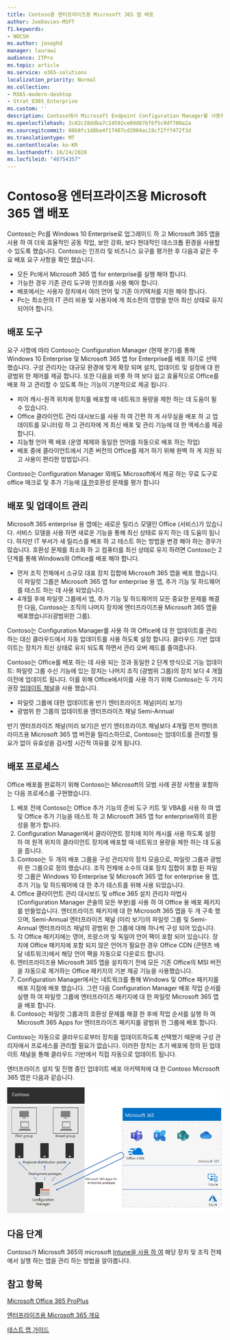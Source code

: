 ```yaml
---
title: Contoso용 엔터프라이즈용 Microsoft 365 앱 배포
author: JoeDavies-MSFT
f1.keywords:
- NOCSH
ms.author: josephd
manager: laurawi
audience: ITPro
ms.topic: article
ms.service: o365-solutions
localization_priority: Normal
ms.collection:
- M365-modern-desktop
- Strat_O365_Enterprise
ms.custom: ''
description: Contoso에서 Microsoft Endpoint Configuration Manager를 사용하여 엔터프라이즈용 Microsoft 365 앱을 배포하는 방식을 이해합니다.
ms.openlocfilehash: 2c02c28ddba7c24592ce09d87bf6f5c9df700a2a
ms.sourcegitcommit: 66b8fc1d8ba4f17487cd2004ac19cf2fff472f3d
ms.translationtype: MT
ms.contentlocale: ko-KR
ms.lasthandoff: 10/24/2020
ms.locfileid: "48754357"
---
```

# <a name="microsoft-365-apps-for-enterprise-deployment-for-contoso"></a>Contoso용 엔터프라이즈용 Microsoft 365 앱 배포

Contoso는 Pc를 Windows 10 Enterprise로 업그레이드 하 고 Microsoft 365 앱을 사용 하 여 더욱 효율적인 공동 작업, 보안 강화, 보다 현대적인 데스크톱 환경을 사용할 수 있도록 했습니다. Contoso는 인프라 및 비즈니스 요구를 평가한 후 다음과 같은 주요 배포 요구 사항을 확인 했습니다.

- 모든 Pc에서 Microsoft 365 앱 for enterprise를 실행 해야 합니다.
- 가능한 경우 기존 관리 도구와 인프라를 사용 해야 합니다.
- 배포에서는 사용자 장치에서 여러 언어 및 기존 아키텍처를 지원 해야 합니다.
- Pc는 최소한의 IT 관리 비용 및 사용자에 게 최소한의 영향을 받아 최신 상태로 유지 되어야 합니다.

## <a name="deployment-tools"></a>배포 도구

요구 사항에 따라 Contoso는 Configuration Manager (현재 분기)를 통해 Windows 10 Enterprise 및 Microsoft 365 앱 for Enterprise를 배포 하기로 선택 했습니다. 구성 관리자는 대규모 환경에 맞게 확장 되며 설치, 업데이트 및 설정에 대 한 광범위 한 제어를 제공 합니다. 또한 다음을 비롯 하 여 보다 쉽고 효율적으로 Office를 배포 하 고 관리할 수 있도록 하는 기능이 기본적으로 제공 됩니다.

- 피어 캐시-원격 위치에 장치를 배포할 때 네트워크 용량을 제한 하는 데 도움이 될 수 있습니다.
- Office 클라이언트 관리 대시보드를 사용 하 여 간편 하 게 사무실을 배포 하 고 업데이트를 모니터링 하 고 관리자에 게 최신 배포 및 관리 기능에 대 한 액세스를 제공 합니다.
- 지능형 언어 팩 배포 (운영 체제와 동일한 언어를 자동으로 배포 하는 작업)
- 배포 중에 클라이언트에서 기존 버전의 Office를 제거 하기 위해 완벽 하 게 지원 되 고 사용이 편리한 방법입니다.

Contoso는 Configuration Manager 외에도 Microsoft에서 제공 하는 무료 도구로 office 매크로 및 추가 기능에 [대 한](https://docs.microsoft.com/deployoffice/readiness-toolkit-application-compatibility-microsoft-365-apps)호환성 문제를 평가 합니다

## <a name="managing-deployment-and-updates"></a>배포 및 업데이트 관리

Microsoft 365 enterprise 용 앱에는 새로운 릴리스 모델인 Office (서비스)가 있습니다. 서비스 모델을 사용 하면 새로운 기능을 통해 최신 상태로 유지 하는 데 도움이 됩니다. 하지만 IT 부서가 새 릴리스를 배포 하 고 테스트 하는 방법을 변경 해야 하는 경우가 많습니다. 호환성 문제를 최소화 하 고 컴퓨터를 최신 상태로 유지 하려면 Contoso는 2 단계를 통해 Windows와 Office를 배포 해야 합니다.

- 먼저 조직 전체에서 소규모 대표 장치 집합에 Microsoft 365 앱을 배포 했습니다. 이 파일럿 그룹은 Microsoft 365 앱 for enterprise 용 앱, 추가 기능 및 하드웨어를 테스트 하는 데 사용 되었습니다.
- 4개월 후에 파일럿 그룹에서 앱, 추가 기능 및 하드웨어의 모든 중요한 문제를 해결한 다음, Contoso는 조직의 나머지 장치에 엔터프라이즈용 Microsoft 365 앱을 배포했습니다(광범위한 그룹).

Contoso는 Configuration Manager를 사용 하 여 Office에 대 한 업데이트를 관리 하는 대신 클라우드에서 자동 업데이트를 사용 하도록 설정 합니다. 클라우드 기반 업데이트는 장치가 최신 상태로 유지 되도록 하면서 관리 오버 헤드를 줄여줍니다.

Contoso는 Office를 배포 하는 데 사용 되는 것과 동일한 2 단계 방식으로 기능 업데이트: 파일럿 그룹 수신 기능에 있는 장치는 나머지 조직 (광범위 그룹)의 장치 보다 4 개월 이전에 업데이트 됩니다. 이를 위해 Office에서이를 사용 하기 위해 Contoso는 두 가지 권장 [업데이트 채널](https://docs.microsoft.com/DeployOffice/overview-update-channels)을 사용 했습니다.

- 파일럿 그룹에 대한 업데이트용 반기 엔터프라이즈 채널(미리 보기)
- 광범위 한 그룹의 업데이트용 엔터프라이즈 채널 Semi-Annual

반기 엔터프라이즈 채널(미리 보기)은 반기 엔터프라이즈 채널보다 4개월 먼저 엔터프라이즈용 Microsoft 365 앱 버전을 릴리스하므로, Contoso는 업데이트를 관리할 필요가 없이 유효성을 검사할 시간적 여유를 갖게 됩니다.

## <a name="deployment-process"></a>배포 프로세스

Office 배포를 완료하기 위해 Contoso는 Microsoft의 모범 사례 권장 사항을 포함하는 다음 프로세스를 구현했습니다.

1. 배포 전에 Contoso는 Office 추가 기능의 준비 도구 키트 및 VBA를 사용 하 여 앱 및 Office 추가 기능을 테스트 하 고 Microsoft 365 앱 for enterprise와의 호환성을 평가 합니다.
1. Configuration Manager에서 클라이언트 장치에 피어 캐시를 사용 하도록 설정 하 여 원격 위치의 클라이언트 장치에 배포할 때 네트워크 용량을 제한 하는 데 도움을 줍니다. 
1. Contoso는 두 개의 배포 그룹을 구성 관리자의 장치 모음으로, 파일럿 그룹과 광범위 한 그룹으로 정의 했습니다. 조직 전체에 소수의 대표 장치 집합이 포함 된 파일럿 그룹은 Windows 10 Enterprise 및 Microsoft 365 앱 for enterprise 용 앱, 추가 기능 및 하드웨어에 대 한 추가 테스트를 위해 사용 되었습니다.
1. Office 클라이언트 관리 대시보드 및 office 365 설치 관리자 마법사 (Configuration Manager 콘솔의 모든 부분)를 사용 하 여 Office 용 배포 패키지를 만들었습니다. 엔터프라이즈 패키지에 대 한 Microsoft 365 앱을 두 개 구축 했으며, Semi-Annual 엔터프라이즈 채널 (미리 보기)의 파일럿 그룹 및 Semi-Annual 엔터프라이즈 채널의 광범위 한 그룹에 대해 하나씩 구성 되어 있습니다.
2. 각 Office 패키지에는 영어, 프랑스어 및 독일어 언어 팩이 포함 되어 있습니다. 장치에 Office 패키지에 포함 되지 않은 언어가 필요한 경우 Office CDN (콘텐츠 배달 네트워크)에서 해당 언어 팩을 자동으로 다운로드 합니다.
3. 엔터프라이즈용 Microsoft 365 앱을 설치하기 전에 모든 기존 Office의 MSI 버전을 자동으로 제거하는 Office 패키지의 기본 제공 기능을 사용했습니다.
4. Configuration Manager에서는 네트워크를 통해 Windows 및 Office 패키지를 배포 지점에 배포 했습니다. 그런 다음 Configuration Manager 배포 작업 순서를 실행 하 여 파일럿 그룹에 엔터프라이즈 패키지에 대 한 파일럿 Microsoft 365 앱을 배포 합니다.
5. Contoso는 파일럿 그룹과의 호환성 문제를 해결 한 후에 작업 순서를 실행 하 여 Microsoft 365 Apps for 엔터프라이즈 패키지를 광범위 한 그룹에 배포 합니다.

Contoso는 자동으로 클라우드로부터 장치를 업데이트하도록 선택했기 때문에 구성 관리자에서 프로세스를 관리할 필요가 없습니다. 이러한 장치는 초기 배포에 정의 된 업데이트 채널을 통해 클라우드 기반에서 직접 자동으로 업데이트 됩니다.

엔터프라이즈 설치 및 진행 중인 업데이트 배포 아키텍처에 대 한 Contoso Microsoft 365 앱은 다음과 같습니다.

![Microsoft 365 for enterprise 용 Contoso 배포 인프라](../media/contoso-o365pp/contoso-o365pp-fig1.png)
 
## <a name="next-step"></a>다음 단계

Contoso가 Microsoft 365의 microsoft [Intune을 사용 하 여](contoso-mdm.md) 해당 장치 및 조직 전체에서 실행 하는 앱을 관리 하는 방법을 알아봅니다.

## <a name="see-also"></a>참고 항목

[Microsoft Office 365 ProPlus](https://docs.microsoft.com/deployoffice/deployment-guide-microsoft-365-apps)

[엔터프라이즈용 Microsoft 365 개요](microsoft-365-overview.md)

[테스트 랩 가이드](m365-enterprise-test-lab-guides.md)

